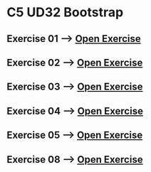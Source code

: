 # C5 UD32 Bootstrap

## Exercise 01 --> [Open Exercise](https://eilmadc.github.io/eilmadc-c5-ud32-bootstrap/32-ex01/index.html)

## Exercise 02 --> [Open Exercise](https://eilmadc.github.io/eilmadc-c5-ud32-bootstrap/32-ex02/index.html)

## Exercise 03 --> [Open Exercise](https://eilmadc.github.io/eilmadc-c5-ud32-bootstrap/32-ex03/index.html)

## Exercise 04 --> [Open Exercise](https://eilmadc.github.io/eilmadc-c5-ud32-bootstrap/32-ex04/index.html)

## Exercise 05 --> [Open Exercise](https://eilmadc.github.io/eilmadc-c5-ud32-bootstrap/32-ex05/index.html)

## Exercise 08 --> [Open Exercise](https://eilmadc.github.io/eilmadc-c5-ud32-bootstrap/32-ex08/index.html)
